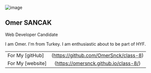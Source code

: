 
![image](https://avatars3.githubusercontent.com/u/59530933?s=460&v=4!)

## Omer SANCAK


Web Developer Candidate


I am Omer. I'm from Turkey. I am enthusiastic about to be part of HYF. 



|   |   | 
| ------------- |:-------------:|
| For My [gitHub]  |  (https://github.com/OmerSnck/class-8)  | 
| For My [website]  |  (https://omersnck.github.io/class-8/) |

